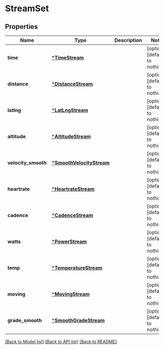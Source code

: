 # StreamSet


## Properties
Name | Type | Description | Notes
------------ | ------------- | ------------- | -------------
**time** | [***TimeStream**](TimeStream.md) |  | [optional] [default to nothing]
**distance** | [***DistanceStream**](DistanceStream.md) |  | [optional] [default to nothing]
**latlng** | [***LatLngStream**](LatLngStream.md) |  | [optional] [default to nothing]
**altitude** | [***AltitudeStream**](AltitudeStream.md) |  | [optional] [default to nothing]
**velocity_smooth** | [***SmoothVelocityStream**](SmoothVelocityStream.md) |  | [optional] [default to nothing]
**heartrate** | [***HeartrateStream**](HeartrateStream.md) |  | [optional] [default to nothing]
**cadence** | [***CadenceStream**](CadenceStream.md) |  | [optional] [default to nothing]
**watts** | [***PowerStream**](PowerStream.md) |  | [optional] [default to nothing]
**temp** | [***TemperatureStream**](TemperatureStream.md) |  | [optional] [default to nothing]
**moving** | [***MovingStream**](MovingStream.md) |  | [optional] [default to nothing]
**grade_smooth** | [***SmoothGradeStream**](SmoothGradeStream.md) |  | [optional] [default to nothing]


[[Back to Model list]](../README.md#models) [[Back to API list]](../README.md#api-endpoints) [[Back to README]](../README.md)


